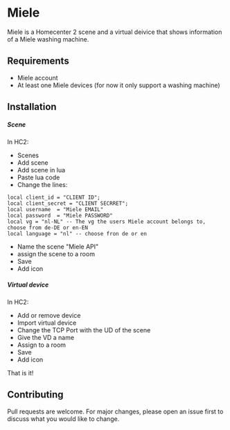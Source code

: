 # Miele

Miele is a Homecenter 2 scene and a virtual deivice that shows information of a Miele washing machine.

## Requirements
- Miele account
- At least one Miele devices (for now it only support a washing machine)

## Installation
##### Scene
In HC2:
- Scenes
- Add scene
- Add scene in lua
- Paste lua code
- Change the lines:
```
local client_id = "CLIENT ID";
local client_secret = "CLIENT SECRRET";
local username	= "Miele EMAIL"
local password	= "Miele PASSWORD"
local vg = "nl-NL" -- The vg the users Miele account belongs to, choose from de-DE or en-EN
local language = "nl" -- choose fron de or en
```
- Name the scene "Miele API"
- assign the scene to a room
- Save
- Add icon

##### Virtual device
In HC2:
- Add or remove device
- Import virtual device
- Change the TCP Port with the UD of the scene
- Give the VD a name
- Assign to a room
- Save
- Add icon

That is it!

## Contributing
Pull requests are welcome. For major changes, please open an issue first to discuss what you would like to change.
